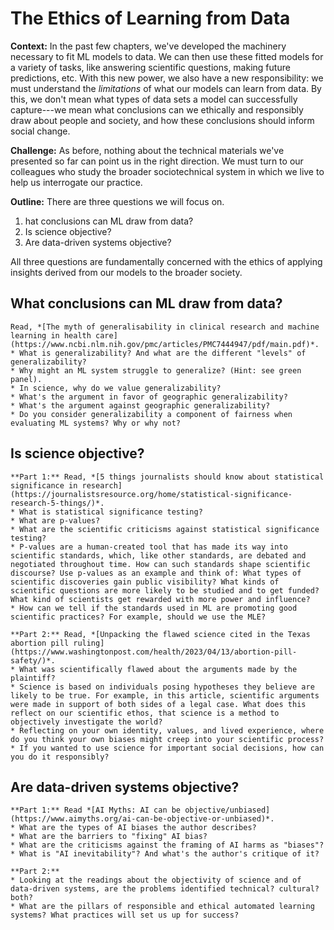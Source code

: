 # The Ethics of Learning from Data

**Context:** In the past few chapters, we've developed the machinery necessary to fit ML models to data. We can then use these fitted models for a variety of tasks, like answering scientific questions, making future predictions, etc. With this new power, we also have a new responsibility: we must understand the *limitations* of what our models can learn from data. By this, we don't mean what types of data sets a model can successfully capture---we mean what conclusions can we ethically and responsibly draw about people and society, and how these conclusions should inform social change. 

**Challenge:** As before, nothing about the technical materials we've presented so far can point us in the right direction. We must turn to our colleagues who study the broader sociotechnical system in which we live to help us interrogate our practice. 

**Outline:** There are three questions we will focus on. 
1. hat conclusions can ML draw from data?
2. Is science objective?
3. Are data-driven systems objective? 

All three questions are fundamentally concerned with the ethics of applying insights derived from our models to the broader society. 



## What conclusions can ML draw from data?

````{admonition} Exercise: Generalizability of ML Systems.
Read, *[The myth of generalisability in clinical research and machine learning in health care](https://www.ncbi.nlm.nih.gov/pmc/articles/PMC7444947/pdf/main.pdf)*.
* What is generalizability? And what are the different "levels" of generalizability?
* Why might an ML system struggle to generalize? (Hint: see green panel). 
* In science, why do we value generalizability?
* What's the argument in favor of geographic generalizability?
* What's the argument against geographic generalizability?
* Do you consider generalizability a component of fairness when evaluating ML systems? Why or why not?
````


## Is science objective? 

````{admonition} Exercise: Objectivity of Science
**Part 1:** Read, *[5 things journalists should know about statistical significance in research](https://journalistsresource.org/home/statistical-significance-research-5-things/)*.
* What is statistical significance testing? 
* What are p-values? 
* What are the scientific criticisms against statistical significance testing?
* P-values are a human-created tool that has made its way into scientific standards, which, like other standards, are debated and negotiated throughout time. How can such standards shape scientific discourse? Use p-values as an example and think of: What types of scientific discoveries gain public visibility? What kinds of scientific questions are more likely to be studied and to get funded? What kind of scientists get rewarded with more power and influence? 
* How can we tell if the standards used in ML are promoting good scientific practices? For example, should we use the MLE? 

**Part 2:** Read, *[Unpacking the flawed science cited in the Texas abortion pill ruling](https://www.washingtonpost.com/health/2023/04/13/abortion-pill-safety/)*.
* What was scientifically flawed about the arguments made by the plaintiff?
* Science is based on individuals posing hypotheses they believe are likely to be true. For example, in this article, scientific arguments were made in support of both sides of a legal case. What does this reflect on our scientific ethos, that science is a method to objectively investigate the world?
* Reflecting on your own identity, values, and lived experience, where do you think your own biases might creep into your scientific process? 
* If you wanted to use science for important social decisions, how can you do it responsibly?
````


## Are data-driven systems objective?

````{admonition} Exercise: Objectivity of ML Systems
**Part 1:** Read *[AI Myths: AI can be objective/unbiased](https://www.aimyths.org/ai-can-be-objective-or-unbiased)*.
* What are the types of AI biases the author describes? 
* What are the barriers to "fixing" AI bias?
* What are the criticisms against the framing of AI harms as "biases"? 
* What is "AI inevitability"? And what's the author's critique of it?

**Part 2:** 
* Looking at the readings about the objectivity of science and of data-driven systems, are the problems identified technical? cultural? both? 
* What are the pillars of responsible and ethical automated learning systems? What practices will set us up for success?
````

